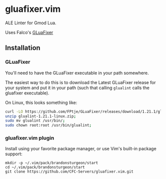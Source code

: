 # gluafixer.vim
ALE Linter for Gmod Lua.

Uses Falco's [GLuaFixer](https://github.com/FPtje/GLuaFixer)

## Installation

### GLuaFixer
You'll need to have the GLuaFixer executable in your path somewhere.

The easiest way to do this is to download the Latest GLuaFixer release for your system and put it in your path (such that calling `glualint` calls the gluafixer executable).

On Linux, this looks something like:
```sh
curl -LO https://github.com/FPtje/GLuaFixer/releases/download/1.21.1/glualint-1.21.1-linux.zip;
unzip glualint-1.21.1-linux.zip;
sudo mv glualint /usr/bin/;
sudo chown root:root /usr/bin/glualint;
```

### gluafixer.vim plugin
Install using your favorite package manager, or use Vim's built-in package support:
```
mkdir -p ~/.vim/pack/brandonsturgeon/start
cd ~/.vim/pack/brandonsturgeon/start
git clone https://github.com/CFC-Servers/gluafixer.vim.git
```
